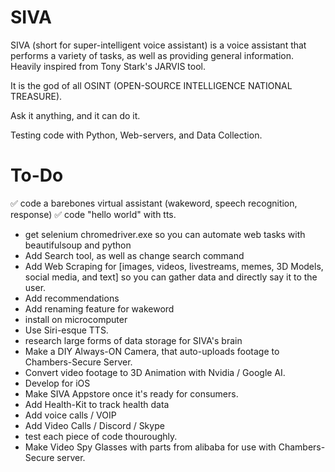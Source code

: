 # SIVA
SIVA (short for super-intelligent voice assistant) is a voice assistant that performs a variety of tasks, as well as providing general information. Heavily inspired from Tony Stark's JARVIS tool.

It is the god of all OSINT (OPEN-SOURCE INTELLIGENCE NATIONAL TREASURE).

Ask it anything, and it can do it.

Testing code with Python, Web-servers, and Data Collection.

# To-Do
✅ code a barebones virtual assistant (wakeword, speech recognition, response)
✅ code "hello world" with tts.
- get selenium chromedriver.exe so you can automate web tasks with beautifulsoup and python
- Add Search tool, as well as change search command
- Add Web Scraping for [images, videos, livestreams, memes, 3D Models, social media, and text] so you can gather data and directly say it to the user.
- Add recommendations
- Add renaming feature for wakeword
- install on microcomputer
- Use Siri-esque TTS.
- research large forms of data storage for SIVA's brain
- Make a DIY Always-ON Camera, that auto-uploads footage to Chambers-Secure Server.
- Convert video footage to 3D Animation with Nvidia / Google AI.
- Develop for iOS
- Make SIVA Appstore once it's ready for consumers.
- Add Health-Kit to track health data
- Add voice calls / VOIP
- Add Video Calls / Discord / Skype
- test each piece of code thouroughly.
- Make Video Spy Glasses with parts from alibaba for use with Chambers-Secure server.

